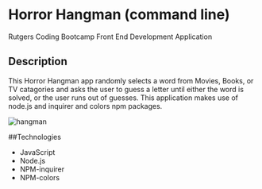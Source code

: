 # Horror Hangman (command line)
Rutgers Coding Bootcamp Front End Development Application

## Description
This Horror Hangman app randomly selects a word from Movies, Books, or TV catagories and asks the user to guess a letter until either the word is solved, or the user runs out of guesses. This application makes use of node.js and inquirer and colors npm packages. 

![hangman](http://g.recordit.co/uDB1pCXccx.gif)

##Technologies
- JavaScript
- Node.js
- NPM-inquirer
- NPM-colors